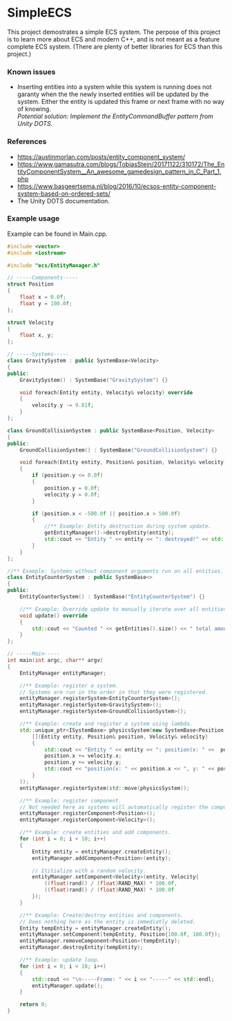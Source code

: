 # SimpleECS
 This project demostrates a simple ECS system. The perpose of this project is to learn more about ECS and modern C++, and is not meant as a feature complete ECS system. (There are plenty of better libraries for ECS than this project.)
 
 ### Known issues
 - Inserting entities into a system while this system is running does not garanty when the the newly inserted entities will be updated by the system. Either the entity is updated this frame or next frame with no way of knowing.  
 *Potential solution: Implement the EntityCommandBuffer pattern from Unity DOTS.*
 
 ### References
 - https://austinmorlan.com/posts/entity_component_system/ 
 - https://www.gamasutra.com/blogs/TobiasStein/20171122/310172/The_EntityComponentSystem__An_awesome_gamedesign_pattern_in_C_Part_1.php
 - https://www.basgeertsema.nl/blog/2016/10/ecsos-entity-component-system-based-on-ordered-sets/
 - The Unity DOTS documentation.

### Example usage
Example can be found in Main.cpp.
```cpp
#include <vector>
#include <iostream>

#include "ecs/EntityManager.h"

// -----Components-----
struct Position
{
	float x = 0.0f;
	float y = 100.0f;
};

struct Velocity
{
	float x, y;
};

// -----Systems-----
class GravitySystem : public SystemBase<Velocity>
{
public:
	GravitySystem() : SystemBase("GravitySystem") {}

	void foreach(Entity entity, Velocity& velocity) override
	{
		velocity.y -= 9.81f;
	}
};

class GroundCollisionSystem : public SystemBase<Position, Velocity>
{
public:
	GroundCollisionSystem() : SystemBase("GroundCollisionSystem") {}

	void foreach(Entity entity, Position& position, Velocity& velocity) override
	{
		if (position.y <= 0.0f)
		{
			position.y = 0.0f;
			velocity.y = 0.0f;
		}

		if (position.x < -500.0f || position.x > 500.0f)
		{
			//** Example: Entity destruction during system update.
			getEntityManager()->destroyEntity(entity);
			std::cout << "Entity " << entity << ": destroyed!" << std::endl;
		}
	}
};

//** Example: Systems without component arguments run on all entities.
class EntityCounterSystem : public SystemBase<>
{
public:
	EntityCounterSystem() : SystemBase("EntityCounterSystem") {}

	//** Example: Override update to manually iterate over all entities that match this system.
	void update() override
	{
		std::cout << "Counted " << getEntities().size() << " total amount of entities." << std::endl;
	}
};

// -----Main-----
int main(int argc, char** argv)
{
	EntityManager entityManager;

	//** Example: register a system.
	// Systems are run in the order in that they were registered.
	entityManager.registerSystem<EntityCounterSystem>();
	entityManager.registerSystem<GravitySystem>();
	entityManager.registerSystem<GroundCollisionSystem>();

	//** Example: create and register a system using lambda.
	std::unique_ptr<ISystemBase> physicsSystem(new SystemBase<Position, Velocity>("PhysicsSystem",
		[](Entity entity, Position& position, Velocity& velocity)
		{
			std::cout << "Entity " << entity << ": position(x: " <<  position.x << ", y: " << position.y << ") -> ";
			position.x += velocity.x;
			position.y += velocity.y;
			std::cout << "position(x: " << position.x << ", y: " << position.y << ")" << std::endl;
		}
	));
	entityManager.registerSystem(std::move(physicsSystem));

	//** Example: register component.
	// Not needed here as systems will automatically register the components they run on.
	entityManager.registerComponent<Position>();
	entityManager.registerComponent<Velocity>();

	//** Example: create entities and add components.
	for (int i = 0; i < 10; i++)
	{
		Entity entity = entityManager.createEntity();
		entityManager.addComponent<Position>(entity);

		// Ititialize with a random velocity.
		entityManager.setComponent<Velocity>(entity, Velocity{ 
			((float)rand() / (float)RAND_MAX) * 100.0f, 
			((float)rand() / (float)RAND_MAX) * 100.0f 
		});
	}

	//** Example: Create/destroy entities and components.
	// Does nothing here as the entity is immediatly deleted.
	Entity tempEntity = entityManager.createEntity();
	entityManager.setComponent(tempEntity, Position{100.0f, 100.0f});
	entityManager.removeComponent<Position>(tempEntity);
	entityManager.destroyEntity(tempEntity);

	//** Example: update loop.
	for (int i = 0; i < 10; i++)
	{
		std::cout << "\n-----Frame: " << i << "-----" << std::endl;
		entityManager.update();
	}

	return 0;
}
```
